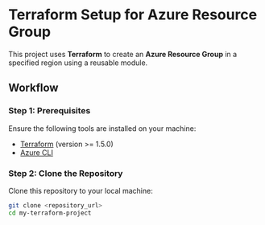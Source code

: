 # Terraform Setup for Azure Resource Group

This project uses **Terraform** to create an **Azure Resource Group** in a specified region using a reusable module. 

## Workflow

### Step 1: Prerequisites
Ensure the following tools are installed on your machine:
- [Terraform](https://www.terraform.io/downloads.html) (version >= 1.5.0)
- [Azure CLI](https://docs.microsoft.com/en-us/cli/azure/install-azure-cli)

### Step 2: Clone the Repository
Clone this repository to your local machine:

```bash
git clone <repository_url>
cd my-terraform-project

